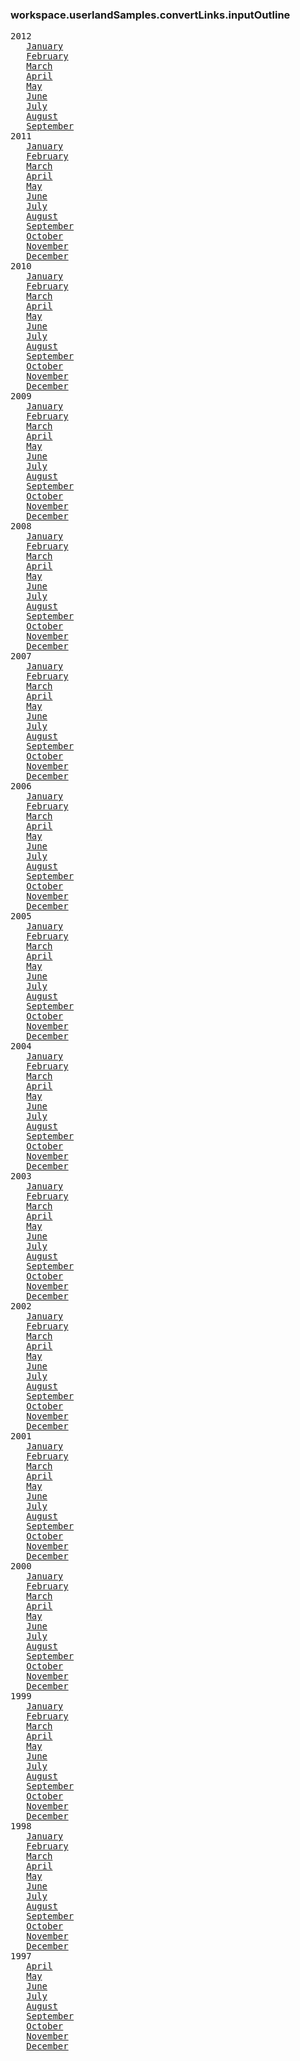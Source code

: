 ### workspace.userlandSamples.convertLinks.inputOutline
<pre>
2012
   <a href="http://scripting.com/2012/01.html">January</a>
   <a href="http://scripting.com/2012/02.html">February</a>
   <a href="http://scripting.com/2012/03.html">March</a>
   <a href="http://scripting.com/2012/04.html">April</a>
   <a href="http://scripting.com/2012/05.html">May</a>
   <a href="http://scripting.com/2012/06.html">June</a>
   <a href="http://scripting.com/2012/07.html">July</a>
   <a href="http://scripting.com/2012/08.html">August</a>
   <a href="http://scripting.com/2012/09.html">September</a>
2011
   <a href="http://scripting.com/2011/01.html">January</a>
   <a href="http://scripting.com/2011/02.html">February</a>
   <a href="http://scripting.com/2011/03.html">March</a>
   <a href="http://scripting.com/2011/04.html">April</a>
   <a href="http://scripting.com/2011/05.html">May</a>
   <a href="http://scripting.com/2011/06.html">June</a>
   <a href="http://scripting.com/2011/07.html">July</a>
   <a href="http://scripting.com/2011/08.html">August</a>
   <a href="http://scripting.com/2011/09.html">September</a>
   <a href="http://scripting.com/2011/10.html">October</a>
   <a href="http://scripting.com/2011/11.html">November</a>
   <a href="http://scripting.com/2011/12.html">December</a>
2010
   <a href="http://scripting.com/2010/01.html">January</a>
   <a href="http://scripting.com/2010/02.html">February</a>
   <a href="http://scripting.com/2010/03.html">March</a>
   <a href="http://scripting.com/2010/04.html">April</a>
   <a href="http://scripting.com/2010/05.html">May</a>
   <a href="http://scripting.com/2010/06.html">June</a>
   <a href="http://scripting.com/2010/07.html">July</a>
   <a href="http://scripting.com/2010/08.html">August</a>
   <a href="http://scripting.com/2010/09.html">September</a>
   <a href="http://scripting.com/2010/10.html">October</a>
   <a href="http://scripting.com/2010/11.html">November</a>
   <a href="http://scripting.com/2010/12.html">December</a>
2009
   <a href="http://scripting.com/2009/01.html">January</a>
   <a href="http://scripting.com/2009/02.html">February</a>
   <a href="http://scripting.com/2009/03.html">March</a>
   <a href="http://scripting.com/2009/04.html">April</a>
   <a href="http://scripting.com/2009/05.html">May</a>
   <a href="http://scripting.com/2009/06.html">June</a>
   <a href="http://scripting.com/2009/07.html">July</a>
   <a href="http://scripting.com/2009/08.html">August</a>
   <a href="http://scripting.com/2009/09.html">September</a>
   <a href="http://scripting.com/2009/10.html">October</a>
   <a href="http://scripting.com/2009/11.html">November</a>
   <a href="http://scripting.com/2009/12.html">December</a>
2008
   <a href="http://scripting.com/2008/01.html">January</a>
   <a href="http://scripting.com/2008/02.html">February</a>
   <a href="http://scripting.com/2008/03.html">March</a>
   <a href="http://scripting.com/2008/04.html">April</a>
   <a href="http://scripting.com/2008/05.html">May</a>
   <a href="http://scripting.com/2008/06.html">June</a>
   <a href="http://scripting.com/2008/07.html">July</a>
   <a href="http://scripting.com/2008/08.html">August</a>
   <a href="http://scripting.com/2008/09.html">September</a>
   <a href="http://scripting.com/2008/10.html">October</a>
   <a href="http://scripting.com/2008/11.html">November</a>
   <a href="http://scripting.com/2008/12.html">December</a>
2007
   <a href="http://scripting.com/2007/01.html">January</a>
   <a href="http://scripting.com/2007/02.html">February</a>
   <a href="http://scripting.com/2007/03.html">March</a>
   <a href="http://scripting.com/2007/04.html">April</a>
   <a href="http://scripting.com/2007/05.html">May</a>
   <a href="http://scripting.com/2007/06.html">June</a>
   <a href="http://scripting.com/2007/07.html">July</a>
   <a href="http://scripting.com/2007/08.html">August</a>
   <a href="http://scripting.com/2007/09.html">September</a>
   <a href="http://scripting.com/2007/10.html">October</a>
   <a href="http://scripting.com/2007/11.html">November</a>
   <a href="http://scripting.com/2007/12.html">December</a>
2006
   <a href="http://scripting.com/2006/01.html">January</a>
   <a href="http://scripting.com/2006/02.html">February</a>
   <a href="http://scripting.com/2006/03.html">March</a>
   <a href="http://scripting.com/2006/04.html">April</a>
   <a href="http://scripting.com/2006/05.html">May</a>
   <a href="http://scripting.com/2006/06.html">June</a>
   <a href="http://scripting.com/2006/07.html">July</a>
   <a href="http://scripting.com/2006/08.html">August</a>
   <a href="http://scripting.com/2006/09.html">September</a>
   <a href="http://scripting.com/2006/10.html">October</a>
   <a href="http://scripting.com/2006/11.html">November</a>
   <a href="http://scripting.com/2006/12.html">December</a>
2005
   <a href="http://scripting.com/2005/01.html">January</a>
   <a href="http://scripting.com/2005/02.html">February</a>
   <a href="http://scripting.com/2005/03.html">March</a>
   <a href="http://scripting.com/2005/04.html">April</a>
   <a href="http://scripting.com/2005/05.html">May</a>
   <a href="http://scripting.com/2005/06.html">June</a>
   <a href="http://scripting.com/2005/07.html">July</a>
   <a href="http://scripting.com/2005/08.html">August</a>
   <a href="http://scripting.com/2005/09.html">September</a>
   <a href="http://scripting.com/2005/10.html">October</a>
   <a href="http://scripting.com/2005/11.html">November</a>
   <a href="http://scripting.com/2005/12.html">December</a>
2004
   <a href="http://scripting.com/2004/01.html">January</a>
   <a href="http://scripting.com/2004/02.html">February</a>
   <a href="http://scripting.com/2004/03.html">March</a>
   <a href="http://scripting.com/2004/04.html">April</a>
   <a href="http://scripting.com/2004/05.html">May</a>
   <a href="http://scripting.com/2004/06.html">June</a>
   <a href="http://scripting.com/2004/07.html">July</a>
   <a href="http://scripting.com/2004/08.html">August</a>
   <a href="http://scripting.com/2004/09.html">September</a>
   <a href="http://scripting.com/2004/10.html">October</a>
   <a href="http://scripting.com/2004/11.html">November</a>
   <a href="http://scripting.com/2004/12.html">December</a>
2003
   <a href="http://scripting.com/2003/01.html">January</a>
   <a href="http://scripting.com/2003/02.html">February</a>
   <a href="http://scripting.com/2003/03.html">March</a>
   <a href="http://scripting.com/2003/04.html">April</a>
   <a href="http://scripting.com/2003/05.html">May</a>
   <a href="http://scripting.com/2003/06.html">June</a>
   <a href="http://scripting.com/2003/07.html">July</a>
   <a href="http://scripting.com/2003/08.html">August</a>
   <a href="http://scripting.com/2003/09.html">September</a>
   <a href="http://scripting.com/2003/10.html">October</a>
   <a href="http://scripting.com/2003/11.html">November</a>
   <a href="http://scripting.com/2003/12.html">December</a>
2002
   <a href="http://scripting.com/2002/01.html">January</a>
   <a href="http://scripting.com/2002/02.html">February</a>
   <a href="http://scripting.com/2002/03.html">March</a>
   <a href="http://scripting.com/2002/04.html">April</a>
   <a href="http://scripting.com/2002/05.html">May</a>
   <a href="http://scripting.com/2002/06.html">June</a>
   <a href="http://scripting.com/2002/07.html">July</a>
   <a href="http://scripting.com/2002/08.html">August</a>
   <a href="http://scripting.com/2002/09.html">September</a>
   <a href="http://scripting.com/2002/10.html">October</a>
   <a href="http://scripting.com/2002/11.html">November</a>
   <a href="http://scripting.com/2002/12.html">December</a>
2001
   <a href="http://scripting.com/2001/01.html">January</a>
   <a href="http://scripting.com/2001/02.html">February</a>
   <a href="http://scripting.com/2001/03.html">March</a>
   <a href="http://scripting.com/2001/04.html">April</a>
   <a href="http://scripting.com/2001/05.html">May</a>
   <a href="http://scripting.com/2001/06.html">June</a>
   <a href="http://scripting.com/2001/07.html">July</a>
   <a href="http://scripting.com/2001/08.html">August</a>
   <a href="http://scripting.com/2001/09.html">September</a>
   <a href="http://scripting.com/2001/10.html">October</a>
   <a href="http://scripting.com/2001/11.html">November</a>
   <a href="http://scripting.com/2001/12.html">December</a>
2000
   <a href="http://scripting.com/2000/01.html">January</a>
   <a href="http://scripting.com/2000/02.html">February</a>
   <a href="http://scripting.com/2000/03.html">March</a>
   <a href="http://scripting.com/2000/04.html">April</a>
   <a href="http://scripting.com/2000/05.html">May</a>
   <a href="http://scripting.com/2000/06.html">June</a>
   <a href="http://scripting.com/2000/07.html">July</a>
   <a href="http://scripting.com/2000/08.html">August</a>
   <a href="http://scripting.com/2000/09.html">September</a>
   <a href="http://scripting.com/2000/10.html">October</a>
   <a href="http://scripting.com/2000/11.html">November</a>
   <a href="http://scripting.com/2000/12.html">December</a>
1999
   <a href="http://scripting.com/1999/01.html">January</a>
   <a href="http://scripting.com/1999/02.html">February</a>
   <a href="http://scripting.com/1999/03.html">March</a>
   <a href="http://scripting.com/1999/04.html">April</a>
   <a href="http://scripting.com/1999/05.html">May</a>
   <a href="http://scripting.com/1999/06.html">June</a>
   <a href="http://scripting.com/1999/07.html">July</a>
   <a href="http://scripting.com/1999/08.html">August</a>
   <a href="http://scripting.com/1999/09.html">September</a>
   <a href="http://scripting.com/1999/10.html">October</a>
   <a href="http://scripting.com/1999/11.html">November</a>
   <a href="http://scripting.com/1999/12.html">December</a>
1998
   <a href="http://scripting.com/1998/01.html">January</a>
   <a href="http://scripting.com/1998/02.html">February</a>
   <a href="http://scripting.com/1998/03.html">March</a>
   <a href="http://scripting.com/1998/04.html">April</a>
   <a href="http://scripting.com/1998/05.html">May</a>
   <a href="http://scripting.com/1998/06.html">June</a>
   <a href="http://scripting.com/1998/07.html">July</a>
   <a href="http://scripting.com/1998/08.html">August</a>
   <a href="http://scripting.com/1998/09.html">September</a>
   <a href="http://scripting.com/1998/10.html">October</a>
   <a href="http://scripting.com/1998/11.html">November</a>
   <a href="http://scripting.com/1998/12.html">December</a>
1997
   <a href="http://scripting.com/1997/04.html">April</a>
   <a href="http://scripting.com/1997/05.html">May</a>
   <a href="http://scripting.com/1997/06.html">June</a>
   <a href="http://scripting.com/1997/07.html">July</a>
   <a href="http://scripting.com/1997/08.html">August</a>
   <a href="http://scripting.com/1997/09.html">September</a>
   <a href="http://scripting.com/1997/10.html">October</a>
   <a href="http://scripting.com/1997/11.html">November</a>
   <a href="http://scripting.com/1997/12.html">December</a>

</pre>